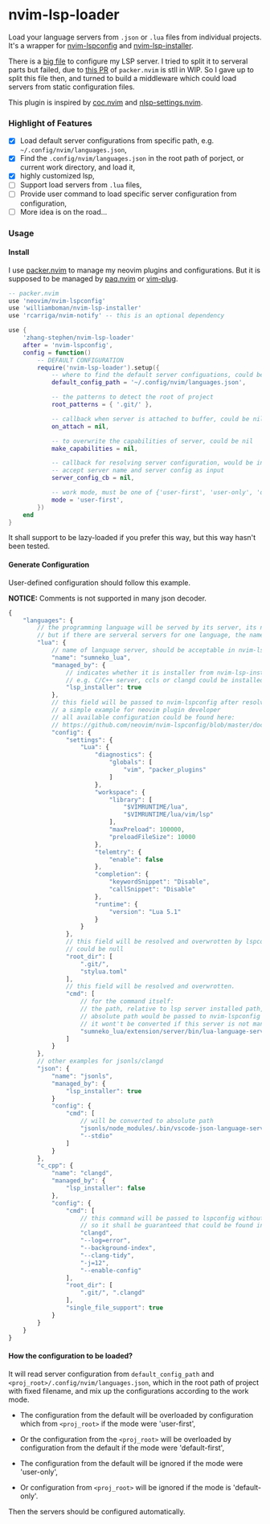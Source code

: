 # nvim-lsp-loader

Load your language servers from `.json` or `.lua` files from individual projects. It's a wrapper for [nvim-lspconfig](https://github.com/neovim/nvim-lspconfig) and [nvim-lsp-installer](https://github.com/williamboman/nvim-lsp-installer).

There is a [big file](https://github.com/zhang-stephen/dotfiles-on-unix-like/blob/57300d46b26089060868c9926a5a11a6e20f7f63/nvim/lua/modules/lsp/config/languages.lua) to configure my LSP server. I tried to split it to serveral parts but failed, due to [this PR](https://github.com/wbthomason/packer.nvim/pull/192) of  `packer.nvim` is stll in WIP. So I gave up to split this file then, and turned to build a middleware which could load servers from static configuration files.

This plugin is inspired by [coc.nvim](https://github.com/neoclide/coc.nvim) and [nlsp-settings.nvim](https://github.com/tamago324/nlsp-settings.nvim).

### Highlight of Features

- [x] Load default server configurations from specific path, e.g. `~/.config/nvim/languages.json`,
- [x] Find the `.config/nvim/languages.json` in the root path of porject, or current work directory, and load it,
- [x] highly customized lsp,
- [ ] Support load servers from `.lua` files,
- [ ] Provide user command to load specific server configuration from configuration,
- [ ] More idea is on the road...

### Usage

#### Install

I use [packer.nvim](https://github.com/wbthomason/packer.nvim) to manage my neovim plugins and configurations. But it is supposed to be managed by [paq.nvim]() or [vim-plug](https://github.com/junegunn/vim-plug).

```lua
-- packer.nvim
use 'neovim/nvim-lspconfig'
use 'williamboman/nvim-lsp-installer'
use 'rcarriga/nvim-notify' -- this is an optional dependency

use {
    'zhang-stephen/nvim-lsp-loader'
    after = 'nvim-lspconfig',
    config = function()
        -- DEFAULT CONFIGURATION
        require('nvim-lsp-loader').setup({
            -- where to find the default server configuations, could be nil
            default_config_path = '~/.config/nvim/languages.json',

            -- the patterns to detect the root of project
            root_patterns = { '.git/' },

            -- callback when server is attached to buffer, could be nil
            on_attach = nil,

            -- to overwrite the capabilities of server, could be nil
            make_capabilities = nil,

            -- callback for resolving server configuration, would be invoked before server setup
            -- accept server name and server config as input
            server_config_cb = nil,

            -- work mode, must be one of {'user-first', 'user-only', 'default-first', 'default-only'}
            mode = 'user-first',
        })
    end
}
```

It shall support to be lazy-loaded if you prefer this way, but this way hasn't been tested.

#### Generate Configuration

User-defined configuration should follow this example.

__NOTICE:__ Comments is not supported in many json decoder.

```js
{
    "languages": {
        // the programming language will be served by its server, its naming is not restricted.
        // but if there are serveral servers for one language, the name shall be unique in all configurations.
        "lua": {
            // name of language server, should be acceptable in nvim-lspconfig/nvim-lsp-installer.
            "name": "sumneko_lua",
            "managed_by": {
                // indicates whether it is installer from nvim-lsp-installer
                // e.g. C/C++ server, ccls or clangd could be installed by package manager, instead of nvim-lsp-installer
                "lsp_installer": true
            },
            // this field will be passed to nvim-lspconfig after resolved, could be null
            // a simple example for neovim plugin developer
            // all available configuration could be found here:
            // https://github.com/neovim/nvim-lspconfig/blob/master/doc/server_configurations.md
            "config": {
                "settings": {
                    "Lua": {
                        "diagnostics": {
                            "globals": [
                                "vim", "packer_plugins"
                            ]
                        },
                        "workspace": {
                            "library": [
                                "$VIMRUNTIME/lua",
                                "$VIMRUNTIME/lua/vim/lsp"
                            ],
                            "maxPreload": 100000,
                            "preloadFileSize": 10000
                        },
                        "telemtry": {
                            "enable": false
                        },
                        "completion": {
                            "keywordSnippet": "Disable",
                            "callSnippet": "Disable"
                        },
                        "runtime": {
                            "version": "Lua 5.1"
                        }
                    }
                },
                // this field will be resolved and overwrotten by lspconfig.util.root_pattern
                // could be null
                "root_dir": [
                    ".git/",
                    "stylua.toml"
                ],
                // this field will be resolved and overwrotten.
                "cmd": [
                    // for the command itself:
                    // the path, relative to lsp server installed path, would be converted to absolute path and passed to nvim-lspconfig,
                    // absolute path would be passed to nvim-lspconfig directly,
                    // it wont't be converted if this server is not managed by nvim-lsp-installer.
                    "sumneko_lua/extension/server/bin/lua-language-server"
                ]
            }
        },
        // other examples for jsonls/clangd
        "json": {
            "name": "jsonls",
            "managed_by": {
                "lsp_installer": true
            }
            "config": {
                "cmd": [
                    // will be converted to absolute path
                    "jsonls/node_modules/.bin/vscode-json-language-server",
                    "--stdio"
                ]
            }
        },
        "c_cpp": {
            "name": "clangd",
            "managed_by": {
                "lsp_installer": false
            },
            "config": {
                "cmd": [
                    // this command will be passed to lspconfig without conversion because it is not managed by nvim-lsp-installer
                    // so it shall be guaranteed that could be found in `$PATH`
                    "clangd",
                    "--log=error",
                    "--background-index",
                    "--clang-tidy",
                    "-j=12",
                    "--enable-config"
                ],
                "root_dir": [
                    ".git/", ".clangd"
                ],
                "single_file_support": true
            }
        }
    }
}
```

#### How the configuration to be loaded?

It will read server configuration from `default_config_path` and `<proj_root>/.config/nvim/languages.json`, which in the root path of project with fixed filename, and mix up the configurations according to the work mode.

+ The configuration from the default will be overloaded by configuration which from `<proj_root>` if the mode were 'user-first',

+ Or the configuration from the `<proj_root>` will be overloaded by configuration from the default if the mode were 'default-first',

+ The configuration from the default will be ignored if the mode were 'user-only',

+ Or configuration from `<proj_root>` will be ignored if the mode is 'default-only'.

Then the servers should be configured automatically.
